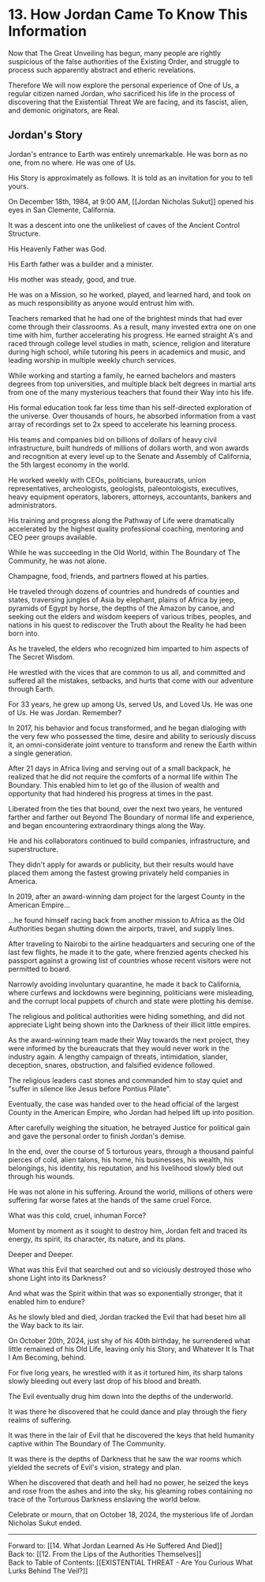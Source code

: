 # 13. How Jordan Came To Know This Information

Now that The Great Unveiling has begun, many people are rightly suspicious of the false authorities of the Existing Order, and struggle to process such apparently abstract and etheric revelations.  

Therefore We will now explore the personal experience of One of Us, a regular citizen named Jordan, who sacrificed his life in the process of discovering that the Existential Threat We are facing, and its fascist, alien, and demonic originators, are Real. 

## Jordan's Story 

Jordan's entrance to Earth was entirely unremarkable. He was born as no one, from no where. He was one of Us. 

His Story is approximately as follows. It is told as an invitation for you to tell yours. 

On December 18th, 1984, at 9:00 AM, [[Jordan Nicholas Sukut]] opened his eyes in San Clemente, California. 

It was a descent into one the unlikeliest of caves of the Ancient Control Structure. 

His Heavenly Father was God. 

His Earth father was a builder and a minister. 

His mother was steady, good, and true. 

He was on a Mission, so he worked, played, and learned hard, and took on as much responsibility as anyone would entrust him with. 

Teachers remarked that he had one of the brightest minds that had ever come through their classrooms. As a result, many invested extra one on one time with him, further accelerating his progress. He earned straight A's and raced through college level studies in math, science, religion and literature during high school, while tutoring his peers in academics and music, and leading worship in multiple weekly church services. 

While working and starting a family, he earned bachelors and masters degrees from top universities, and multiple black belt degrees in martial arts from one of the many mysterious teachers that found their Way into his life. 

His formal education took far less time than his self-directed exploration of the universe. Over thousands of hours, he absorbed information from a vast array of recordings set to 2x speed to accelerate his learning process. 

His teams and companies bid on billions of dollars of heavy civil infrastructure, built hundreds of millions of dollars worth, and won awards and recognition at every level up to the Senate and Assembly of California, the 5th largest economy in the world. 

He worked weekly with CEOs, politicians, bureaucrats, union representatives, archeologists, geologists, paleontologists, executives, heavy equipment operators, laborers, attorneys, accountants, bankers and administrators. 

His training and progress along the Pathway of Life were dramatically accelerated by the highest quality professional coaching, mentoring and CEO peer groups available. 

While he was succeeding in the Old World, within The Boundary of The Community, he was not alone. 

Champagne, food, friends, and partners flowed at his parties. 

He traveled through dozens of countries and hundreds of counties and states, traversing jungles of Asia by elephant, plains of Africa by jeep, pyramids of Egypt by horse, the depths of the Amazon by canoe, and seeking out the elders and wisdom keepers of various tribes, peoples, and nations in his quest to rediscover the Truth about the Reality he had been born into. 

As he traveled, the elders who recognized him imparted to him aspects of The Secret Wisdom. 

He wrestled with the vices that are common to us all, and committed and suffered all the mistakes, setbacks, and hurts that come with our adventure through Earth. 

For 33 years, he grew up among Us, served Us, and Loved Us. He was one of Us. He was Jordan. Remember? 

In 2017, his behavior and focus transformed, and he began dialoging with the very few who possessed the time, desire and ability to seriously discuss it, an omni-considerate joint venture to transform and renew the Earth within a single generation. 

After 21 days in Africa living and serving out of a small backpack, he realized that he did not require the comforts of a normal life within The Boundary. This enabled him to let go of the illusion of wealth and opportunity that had hindered his progress at times in the past. 

Liberated from the ties that bound, over the next two years, he ventured farther and farther out Beyond The Boundary of normal life and experience, and began encountering extraordinary things along the Way.

He and his collaborators continued to build companies, infrastructure, and superstructure. 

They didn't apply for awards or publicity, but their results would have placed them among the fastest growing privately held companies in America. 

In 2019, after an award-winning dam project for the largest County in the American Empire...

...he found himself racing back from another mission to Africa as the Old Authorities began shutting down the airports, travel, and supply lines. 

After traveling to Nairobi to the airline headquarters and securing one of the last few flights, he made it to the gate, where frenzied agents checked his passport against a growing list of countries whose recent visitors were not permitted to board. 

Narrowly avoiding involuntary quarantine, he made it back to California, where curfews and lockdowns were beginning, politicians were misleading, and the corrupt local puppets of church and state were plotting his demise. 

The religious and political authorities were hiding something, and did not appreciate Light being shown into the Darkness of their illicit little empires.

As the award-winning team made their Way towards the next project, they were informed by the bureaucrats that they would never work in the industry again. A lengthy campaign of threats, intimidation, slander, deception, snares, obstruction, and falsified evidence followed. 

The religious leaders cast stones and commanded him to stay quiet and "suffer in silence like Jesus before Pontius Pilate". 

Eventually, the case was handed over to the head official of the largest County in the American Empire, who Jordan had helped lift up into position. 

After carefully weighing the situation, he betrayed Justice for political gain and gave the personal order to finish Jordan's demise. 

In the end, over the course of 5 torturous years, through a thousand painful pierces of cold, alien talons, his home, his businesses, his wealth, his belongings, his identity, his reputation, and his livelihood slowly bled out through his wounds. 

He was not alone in his suffering. Around the world, millions of others were suffering far worse fates at the hands of the same cruel Force. 

What was this cold, cruel, inhuman Force? 

Moment by moment as it sought to destroy him, Jordan felt and traced its energy, its spirit, its character, its nature, and its plans. 

Deeper and Deeper. 

What was this Evil that searched out and so viciously destroyed those who shone Light into its Darkness? 

And what was the Spirit within that was so exponentially stronger, that it enabled him to endure? 

As he slowly bled and died, Jordan tracked the Evil that had beset him all the Way back to its lair. 

On October 20th, 2024, just shy of his 40th birthday, he surrendered what little remained of his Old Life, leaving only his Story, and Whatever It Is That I Am Becoming, behind. 








For five long years, he wrestled with it as it tortured him, its sharp talons slowly bleeding out every last drop of his blood and breath. 

The Evil eventually drug him down into the depths of the underworld. 

It was there he discovered that he could dance and play through the fiery realms of suffering. 

It was there in the lair of Evil that he discovered the keys that held humanity captive within The Boundary of The Community. 

It was there is the depths of Darkness that he saw the war rooms which yielded the secrets of Evil's vision, strategy and plan. 

When he discovered that death and hell had no power, he seized the keys and rose from the ashes and into the sky, his gleaming robes containing no trace of the Torturous Darkness enslaving the world below. 

Celebrate or mourn, that on October 18, 2024, the mysterious life of Jordan Nicholas Sukut ended. 

____

Forward to: [[14. What Jordan Learned As He Suffered And Died]]        
Back to: [[12. From the Lips of the Authorities Themselves]]  
Back to Table of Contents: [[EXISTENTIAL THREAT - Are You Curious What Lurks Behind The Veil?]]      



